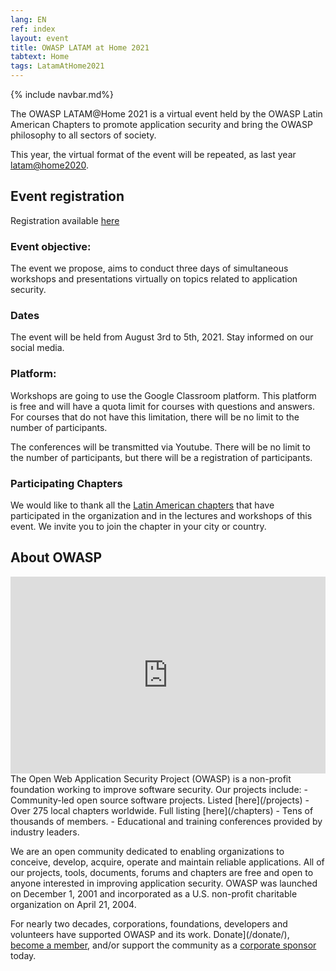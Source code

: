 ```yaml
---
lang: EN
ref: index
layout: event
title: OWASP LATAM at Home 2021
tabtext: Home
tags: LatamAtHome2021
---
```

{% include navbar.md%}

The OWASP LATAM@Home 2021 is a virtual event held by the OWASP Latin American Chapters to promote application security and bring the OWASP philosophy to all sectors of society.

This year, the virtual format of the event will be repeated, as last year [latam@home2020](/www-event-2020-latam-at-home/).

## Event registration
Registration available [here](https://www.eventbrite.com/e/owasp-latamhome-2021-registration-153357174437)

### Event objective:
The event we propose, aims to conduct three days of simultaneous workshops and presentations virtually on topics related to application security.

### Dates
The event will be held from August 3rd to 5th, 2021. Stay informed on our social media.

### Platform:
Workshops are going to use the Google Classroom platform. This platform is free and will have a quota limit for courses with questions and answers. For courses that do not have this limitation, there will be no limit to the number of participants.

The conferences will be transmitted via Youtube. There will be no limit to the number of participants, but there will be a registration of participants.

### Participating Chapters
We would like to thank all the [Latin American chapters](http://www.owasp.org/chapters/#SouthAmerica) that have participated in the organization and in the lectures and workshops of this event. We invite you to join the chapter in your city or country.

## About OWASP
<iframe width="100%" max-width="560" height="315" src="https://www.youtube.com/embed/yD_Dd8Z8jDA" title="YouTube video player" frameborder="0" allow="accelerometer; autoplay; clipboard-write; encrypted-media; gyroscope; picture-in-picture" allowfullscreen></iframe>
The Open Web Application Security Project (OWASP) is a non-profit foundation working to improve software security. Our projects include:
- Community-led open source software projects. Listed [here](/projects)
- Over 275 local chapters worldwide. Full listing [here](/chapters)
- Tens of thousands of members.
- Educational and training conferences provided by industry leaders.

We are an open community dedicated to enabling organizations to conceive, develop, acquire, operate and maintain reliable applications. All of our projects, tools, documents, forums and chapters are free and open to anyone interested in improving application security. OWASP was launched on December 1, 2001 and incorporated as a U.S. non-profit charitable organization on April 21, 2004.

For nearly two decades, corporations, foundations, developers and volunteers have supported OWASP and its work. Donate](/donate/), [become a member](/membership/), and/or support the community as a [corporate sponsor](/supporters/) today.
